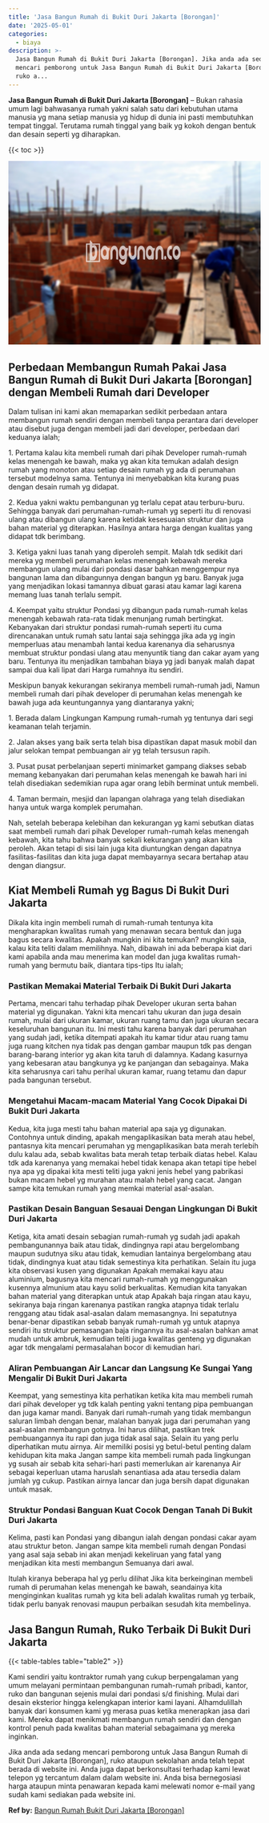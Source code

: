 ```yaml
---
title: 'Jasa Bangun Rumah di Bukit Duri Jakarta [Borongan]'
date: '2025-05-01'
categories:
  - biaya
description: >-
  Jasa Bangun Rumah di Bukit Duri Jakarta [Borongan]. Jika anda ada sedang
  mencari pemborong untuk Jasa Bangun Rumah di Bukit Duri Jakarta [Borongan],
  ruko a...
---
```


**Jasa Bangun Rumah di Bukit Duri Jakarta \[Borongan\]** – Bukan rahasia umum lagi bahwasanya rumah yakni salah satu dari kebutuhan utama manusia yg mana setiap manusia yg hidup di dunia ini pasti membutuhkan tempat tinggal. Terutama rumah tinggal yang baik yg kokoh dengan bentuk dan desain seperti yg diharapkan.

{{< toc >}}

![Jasa Bangun Rumah di Bukit Duri Jakarta [Borongan]](/images/borong-bangunan-16.png)

## Perbedaan Membangun Rumah Pakai Jasa Bangun Rumah di Bukit Duri Jakarta \[Borongan\] dengan Membeli Rumah dari Developer

Dalam tulisan ini kami akan memaparkan sedikit perbedaan antara membangun rumah sendiri dengan membeli tanpa perantara dari developer atau disebut juga dengan membeli jadi dari developer, perbedaan dari keduanya ialah;

1\. Pertama kalau kita membeli rumah dari pihak Developer rumah-rumah kelas menengah ke bawah, maka yg akan kita temukan adalah design rumah yang monoton atau setiap desain rumah yg ada di perumahan tersebut modelnya sama. Tentunya ini menyebabkan kita kurang puas dengan desain rumah yg didapat.

2\. Kedua yakni waktu pembangunan yg terlalu cepat atau terburu-buru. Sehingga banyak dari perumahan-rumah-rumah yg seperti itu di renovasi ulang atau dibangun ulang karena ketidak kesesuaian struktur dan juga bahan material yg diterapkan. Hasilnya antara harga dengan kualitas yang didapat tdk berimbang.

3\. Ketiga yakni luas tanah yang diperoleh sempit. Malah tdk sedikit dari mereka yg membeli perumahan kelas menengah kebawah mereka membangun ulang mulai dari pondasi dasar bahkan menggempur nya bangunan lama dan dibangunnya dengan bangun yg baru. Banyak juga yang menjadikan lokasi tamannya dibuat garasi atau kamar lagi karena memang luas tanah terlalu sempit.

4\. Keempat yaitu struktur Pondasi yg dibangun pada rumah-rumah kelas menengah kebawah rata-rata tidak menunjang rumah bertingkat. Kebanyakan dari struktur pondasi rumah-rumah seperti itu cuma direncanakan untuk rumah satu lantai saja sehingga jika ada yg ingin memperluas atau menambah lantai kedua karenanya dia seharusnya membuat struktur pondasi ulang atau menyuntik tiang dan cakar ayam yang baru. Tentunya itu menjadikan tambahan biaya yg jadi banyak malah dapat sampai dua kali lipat dari Harga rumahnya itu sendiri.

Meskipun banyak kekurangan sekiranya membeli rumah-rumah jadi, Namun membeli rumah dari pihak developer di perumahan kelas menengah ke bawah juga ada keuntungannya yang diantaranya yakni;

1\. Berada dalam Lingkungan Kampung rumah-rumah yg tentunya dari segi keamanan telah terjamin.

2\. Jalan akses yang baik serta telah bisa dipastikan dapat masuk mobil dan jalur selokan tempat pembuangan air yg telah tersusun rapih.

3\. Pusat pusat perbelanjaan seperti minimarket gampang diakses sebab memang kebanyakan dari perumahan kelas menengah ke bawah hari ini telah disediakan sedemikian rupa agar orang lebih berminat untuk membeli.

4\. Taman bermain, mesjid dan lapangan olahraga yang telah disediakan hanya untuk warga komplek perumahan.

Nah, setelah beberapa kelebihan dan kekurangan yg kami sebutkan diatas saat membeli rumah dari pihak Developer rumah-rumah kelas menengah kebawah, kita tahu bahwa banyak sekali kekurangan yang akan kita peroleh. Akan tetapi di sisi lain juga kita diuntungkan dengan dapatnya fasilitas-fasilitas dan kita juga dapat membayarnya secara bertahap atau dengan diangsur.

## Kiat Membeli Rumah yg Bagus Di Bukit Duri Jakarta

Dikala kita ingin membeli rumah di rumah-rumah tentunya kita mengharapkan kwalitas rumah yang menawan secara bentuk dan juga bagus secara kwalitas. Apakah mungkin ini kita temukan? mungkin saja, kalau kita teliti dalam memilihnya. Nah, dibawah ini ada beberapa kiat dari kami apabila anda mau menerima kan model dan juga kwalitas rumah-rumah yang bermutu baik, diantara tips-tips Itu ialah;

### Pastikan Memakai Material Terbaik Di Bukit Duri Jakarta

Pertama, mencari tahu terhadap pihak Developer ukuran serta bahan material yg digunakan. Yakni kita mencari tahu ukuran dan juga desain rumah, mulai dari ukuran kamar, ukuran ruang tamu dan juga ukuran secara keseluruhan bangunan itu. Ini mesti tahu karena banyak dari perumahan yang sudah jadi, ketika ditempati apakah itu kamar tidur atau ruang tamu juga ruang kitchen nya tidak pas dengan gambar maupun tdk pas dengan barang-barang interior yg akan kita taruh di dalamnya. Kadang kasurnya yang kebesaran atau bangkunya yg ke panjangan dan sebagainya. Maka kita seharusnya cari tahu perihal ukuran kamar, ruang tetamu dan dapur pada bangunan tersebut.

### Mengetahui Macam-macam Material Yang Cocok Dipakai Di Bukit Duri Jakarta

Kedua, kita juga mesti tahu bahan material apa saja yg digunakan. Contohnya untuk dinding, apakah mengaplikasikan bata merah atau hebel, pantasnya kita mencari perumahan yg mengaplikasikan bata merah terlebih dulu kalau ada, sebab kwalitas bata merah tetap terbaik diatas hebel. Kalau tdk ada karenanya yang memakai hebel tidak kenapa akan tetapi tipe hebel nya apa yg dipakai kita mesti teliti juga yakni jenis hebel yang pabrikasi bukan macam hebel yg murahan atau malah hebel yang cacat. Jangan sampe kita temukan rumah yang memkai material asal-asalan.

### Pastikan Desain Banguan Sesauai Dengan Lingkungan Di Bukit Duri Jakarta

Ketiga, kita amati desain sebagian rumah-rumah yg sudah jadi apakah pembangunannya baik atau tidak, dindingnya rapi atau bergelombang maupun sudutnya siku atau tidak, kemudian lantainya bergelombang atau tidak, dindingnya kuat atau tidak semestinya kita perhatikan. Selain itu juga kita observasi kusen yang digunakan Apakah memakai kayu atau aluminium, bagusnya kita mencari rumah-rumah yg menggunakan kusennya almunium atau kayu solid berkualitas. Kemudian kita tanyakan bahan material yang diterapkan untuk atap Apakah baja ringan atau kayu, sekiranya baja ringan karenanya pastikan rangka atapnya tidak terlalu renggang atau tidak asal-asalan dalam memasangnya. Ini sepatutnya benar-benar dipastikan sebab banyak rumah-rumah yg untuk atapnya sendiri itu struktur pemasangan baja ringannya itu asal-asalan bahkan amat mudah untuk ambruk, kemudian teliti juga kwalitas genteng yg digunakan agar tdk mengalami permasalahan bocor di kemudian hari.

### Aliran Pembuangan Air Lancar dan Langsung Ke Sungai Yang Mengalir Di Bukit Duri Jakarta

Keempat, yang semestinya kita perhatikan ketika kita mau membeli rumah dari pihak developer yg tdk kalah penting yakni tentang pipa pembuangan dan juga kamar mandi. Banyak dari rumah-rumah yang tidak membangun saluran limbah dengan benar, malahan banyak juga dari perumahan yang asal-asalan membangun gotnya. Ini harus dilihat, pastikan trek pembuangannya itu rapi dan juga tidak asal saja. Selain itu yang perlu diperhatikan mutu airnya. Air memiliki posisi yg betul-betul penting dalam kehidupan kita maka Jangan sampe kita membeli rumah pada lingkungan yg susah air sebab kita sehari-hari pasti memerlukan air karenanya Air sebagai keperluan utama haruslah senantiasa ada atau tersedia dalam jumlah yg cukup. Pastikan airnya lancar dan juga bersih dapat digunakan untuk masak.

### Struktur Pondasi Banguan Kuat Cocok Dengan Tanah Di Bukit Duri Jakarta

Kelima, pasti kan Pondasi yang dibangun ialah dengan pondasi cakar ayam atau struktur beton. Jangan sampe kita membeli rumah dengan Pondasi yang asal saja sebab ini akan menjadi kekeliruan yang fatal yang menjadikan kita mesti membangun Semuanya dari awal.

Itulah kiranya beberapa hal yg perlu dilihat Jika kita berkeinginan membeli rumah di perumahan kelas menengah ke bawah, seandainya kita menginginkan kualitas rumah yg kita beli adalah kwalitas rumah yg terbaik, tidak perlu banyak renovasi maupun perbaikan sesudah kita membelinya.

## Jasa Bangun Rumah, Ruko Terbaik Di Bukit Duri Jakarta

{{< table-tables table="table2" >}}

Kami sendiri yaitu kontraktor rumah yang cukup berpengalaman yang umum melayani permintaan pembangunan rumah-rumah pribadi, kantor, ruko dan bangunan sejenis mulai dari pondasi s/d finishing. Mulai dari desain eksterior hingga kelengkapan interior kami layani. Alhamdulillah banyak dari konsumen kami yg merasa puas ketika menerapkan jasa dari kami. Mereka dapat menikmati membangun rumah sendiri dan dengan kontrol penuh pada kwalitas bahan material sebagaimana yg mereka inginkan.

Jika anda ada sedang mencari pemborong untuk Jasa Bangun Rumah di Bukit Duri Jakarta \[Borongan\], ruko ataupun sekolahan anda telah tepat berada di website ini. Anda juga dapat berkonsultasi terhadap kami lewat telepon yg tercantum dalam dalam website ini. Anda bisa bernegosiasi harga ataupun minta penawaran kepada kami melewati nomor e-mail yang sudah kami sediakan pada website ini.

**Ref by:** [Bangun Rumah Bukit Duri Jakarta [Borongan]](https://id.wikipedia.org/wiki/Bangun)
